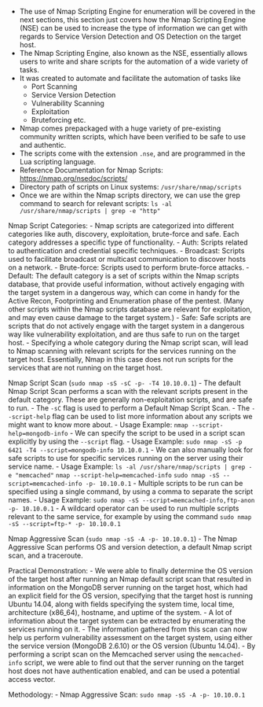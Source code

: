- The use of Nmap Scripting Engine for enumeration will be covered in the next sections, this section just covers how the Nmap Scripting Engine (NSE) can be used to increase the type of information we can get with regards to Service Version Detection and OS Detection on the target host.
- The Nmap Scripting Engine, also known as the NSE, essentially allows users to write and share scripts for the automation of a wide variety of tasks.
- It was created to automate and facilitate the automation of tasks like
	- Port Scanning
	- Service Version Detection
	- Vulnerability Scanning
	- Exploitation
	- Bruteforcing etc.
- Nmap comes prepackaged with a huge variety of pre-existing community written scripts, which have been verified to be safe to use and authentic.
- The scripts come with the extension `.nse`, and are programmed in the Lua scripting language.
- Reference Documentation for Nmap Scripts: https://nmap.org/nsedoc/scripts/
- Directory path of scripts on Linux systems: `/usr/share/nmap/scripts`
- Once we are within the Nmap scripts directory, we can use the grep command to search for relevant scripts: `ls -al /usr/share/nmap/scripts | grep -e "http"`

Nmap Script Categories:
	- Nmap scripts are categorized into different categories like auth, discovery, exploitation, brute-force and safe. Each category addresses a specific type of functionality.
		- Auth: Scripts related to authentication and credential specific techniques.
		- Broadcast: Scripts used to facilitate broadcast or multicast communication to discover hosts on a network.
		- Brute-force: Scripts used to perform brute-force attacks.
		- Default: The default category is a set of scripts within the Nmap scripts database, that provide useful information, without actively engaging with the target system in a dangerous way, which can come in handy for the Active Recon, Footprinting and Enumeration phase of the pentest. (Many other scripts within the Nmap scripts database are relevant for exploitation, and may even cause damage to the target system.)
		- Safe: Safe scripts are scripts that do not actively engage with the target system in a dangerous way like vulnerability exploitation, and are thus safe to run on the target host.
	- Specifying a whole category during the Nmap script scan, will lead to Nmap scanning with relevant scripts for the services running on the target host. Essentially, Nmap in this case does not run scripts for the services that are not running on the target host.

Nmap Script Scan (`sudo nmap -sS -sC -p- -T4 10.10.0.1`)
	- The default Nmap Script Scan performs a scan with the relevant scripts present in the default category. These are generally non-exploitation scripts, and are safe to run.
	- The `-sC` flag is used to perform a Default Nmap Script Scan.
	- The `--script-help` flag can be used to list more information about any scripts we might want to know more about.
	- Usage Example: `nmap --script-help=mongodb-info`
	- We can specify the script to be used in a script scan explicitly by using the `--script` flag.
	- Usage Example: `sudo nmap -sS -p 6421 -T4 --script=mongodb-info 10.10.0.1`
	- We can also manually look for safe scripts to use for specific services running on the server using their service name.
	- Usage Example:
		`ls -al /usr/share/nmap/scripts | grep -e "memcached"`
		`nmap --script-help=memcached-info`
		`sudo nmap -sS --script=memcached-info -p- 10.10.0.1`
	- Multiple scripts to be run can be specified using a single command, by using a comma to separate the script names.
	- Usage Example: `sudo nmap -sS --script=memcached-info,ftp-anon -p- 10.10.0.1`
	- A wildcard operator can be used to run multiple scripts relevant to the same service, for example by using the command `sudo nmap -sS --script=ftp-* -p- 10.10.0.1`

Nmap Aggressive Scan (`sudo nmap -sS -A -p- 10.10.0.1`)
	- The Nmap Aggressive Scan performs OS and version detection, a default Nmap script scan, and a traceroute.

Practical Demonstration:
	- We were able to finally determine the OS version of the target host after running an Nmap default script scan that resulted in information on the MongoDB server running on the target host, which had an explicit field for the OS version, specifying that the target host is running Ubuntu 14.04, along with fields specifying the system time, local time, architecture (x86_64), hostname, and uptime of the system.
	- A lot of information about the target system can be extracted by enumerating the services running on it.
	- The information gathered from this scan can now help us perform vulnerability assessment on the target system, using either the service version (MongoDB 2.6.10) or the OS version (Ubuntu 14.04).
	- By performing a script scan on the Memcached server using the `memcached-info` script, we were able to find out that the server running on the target host does not have authentication enabled, and can be used a potential access vector.

Methodology:
	- Nmap Aggressive Scan: `sudo nmap -sS -A -p- 10.10.0.1`